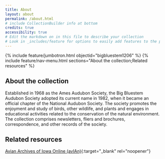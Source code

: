 ```yaml
---
title: About
layout: about
permalink: /about.html
# include CollectionBuilder info at bottom
credits: true
accessibility: true
# Edit the markdown on in this file to describe your collection
# Look in _includes/feature for options to easily add features to the page
---
```


{% include feature/jumbotron.html objectid="bigbluestem1206" %} 
{% include feature/nav-menu.html sections="About the collection;Related resources" %}
## About the collection

Established in 1968 as the Ames Audubon Society, the Big Bluestem Audubon Society adopted its current name in 1982, when it became an official chapter of the National Audubon Society. The society promotes the enjoyment and study of birds, other wildlife, and plants and engages in educational activities related to the conservation of the natural environment. The collection comprises newsletters, fliers and brochures, correspondence, and other records of the society.

## Related resources

[Avian Archives of Iowa Online (avIAn)](https://avian.lib.iastate.edu/){:target="_blank" rel="noopener"}

